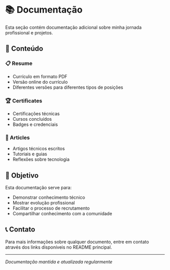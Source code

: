 # 📚 Documentação

Esta seção contém documentação adicional sobre minha jornada profissional e projetos.

## 📄 Conteúdo

### 📋 Resume
- Currículo em formato PDF
- Versão online do currículo
- Diferentes versões para diferentes tipos de posições

### 🏆 Certificates
- Certificações técnicas
- Cursos concluídos
- Badges e credenciais

### 📝 Articles
- Artigos técnicos escritos
- Tutoriais e guias
- Reflexões sobre tecnologia

## 🎯 Objetivo

Esta documentação serve para:
- Demonstrar conhecimento técnico
- Mostrar evolução profissional
- Facilitar o processo de recrutamento
- Compartilhar conhecimento com a comunidade

## 📞 Contato

Para mais informações sobre qualquer documento, entre em contato através dos links disponíveis no README principal.

---

*Documentação mantida e atualizada regularmente*
